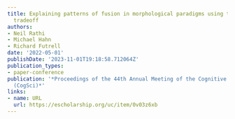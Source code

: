 ```yaml
---
title: Explaining patterns of fusion in morphological paradigms using the memory--surprisal
  tradeoff
authors:
- Neil Rathi
- Michael Hahn
- Richard Futrell
date: '2022-05-01'
publishDate: '2023-11-01T19:18:58.712064Z'
publication_types:
- paper-conference
publication: '*Proceedings of the 44th Annual Meeting of the Cognitive  Science Society
  (CogSci)*'
links:
- name: URL
  url: https://escholarship.org/uc/item/0v03z6xb
---
```

